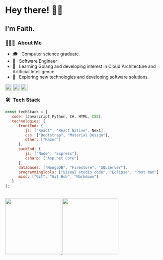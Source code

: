 <!-- Greeting -->
# Hey there! :wave::smiley:
<h2>I'm Faith.</h2>

<h3> 👨🏻‍💻 &nbsp;About Me </h3>

- 🎓 &nbsp; Computer science graduate.
- 💼 &nbsp; Software Engineer
- 🌱 &nbsp; Learning Golang and developing interest in Cloud Architecture and Artificial Intelligence.
- 🤔 &nbsp; Exploring new technologies and developing software solutions.

<!-- Social Handles -->
<!--<a href="https://twitter.com/I_am_techsol">
  <img align="left" alt=Faith's Twitter" width="22px" src="https://cdn.jsdelivr.net/npm/simple-icons@v3/icons/twitter.svg" />
</a>-->
<a href="https://www.linkedin.com/in/faith-adeoti-ab2131114/">
  <img align="left" alt="Faith's Linkdein" width="22px" src="https://cdn.jsdelivr.net/npm/simple-icons@v3/icons/linkedin.svg" />
</a>
<a href="https://github.com/Techso">
  <img align="left" alt="Faith's Github" width="22px" src="https://cdn.jsdelivr.net/npm/simple-icons@v3/icons/github.svg" />
</a>
<a mailto:"faithadeoti21@gmail.com">
  <img align="left" alt="Faith's Mail" width="22px" src="https://cdn.jsdelivr.net/npm/simple-icons@v3/icons/gmail.svg" />
</a>
<br />

<h3> 🛠 &nbsp;Tech Stack</h3>


```javascript
const techStack = {
   code: [Javascript,Python, C#, HTML, CSS],
   technologies: {
      frontEnd: {
         js: ["React", "React Native", Next],
         css: ["Bootstrap", "Material Design"],
         other: ["Razor"]
      },
      backEnd: {
         js: ["Node", "Express"],
         csharp: ["Asp.net Core"]
      },
      databases: ["MongoDB", "Firestore", "SQLServer"],
      programmingTools: ["Visual studio code", "Eclipse", "Post man"]
      misc: ["Git", "Git Hub", "Markdown"]
   }
};
```
</br>

<a href="https://github.com/TechGospel">
  <img height="180em" src="https://github-readme-stats.vercel.app/api?username=TechGospel&theme=buefy&show_icons=true" />
  <img height="180em" src="https://github-readme-stats.vercel.app/api/top-langs/?username=TechGospel&theme=buefy&layout=compact" />
</a>

